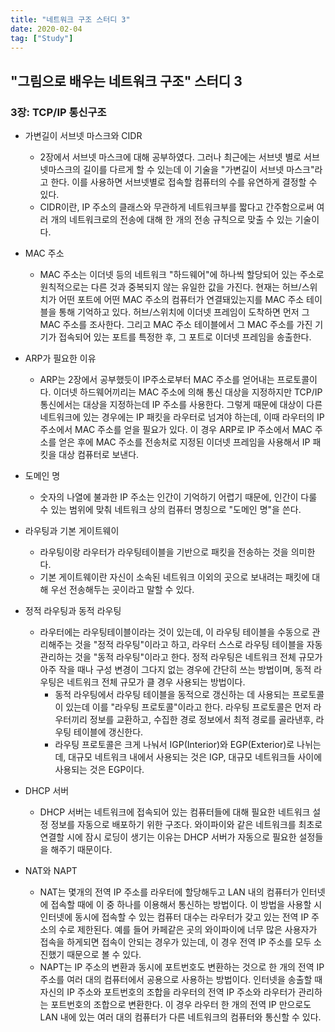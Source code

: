```yaml
---
title: "네트워크 구조 스터디 3"
date: 2020-02-04
tag: ["Study"]
---
```



## "그림으로 배우는 네트워크 구조" 스터디 3

### 3장: TCP/IP 통신구조

- 가변길이 서브넷 마스크와 CIDR
  - 2장에서 서브넷 마스크에 대해 공부하였다. 그러나 최근에는 서브넷 별로 서브넷마스크의 길이를 다르게 할 수 있는데 이 기술을 "가변길이 서브넷 마스크"라고 한다. 이를 사용하면 서브넷별로 접속할 컴퓨터의 수를 유연하게 결정할 수 있다.
  - CIDR이란, IP 주소의 클래스와 무관하게 네트워크부를 짧다고 간주함으로써 여러 개의 네트워크로의 전송에 대해 한 개의 전송 규칙으로 맞출 수 있는 기술이다.

- MAC 주소
  - MAC 주소는 이더넷 등의 네트워크 "하드웨어"에 하나씩 할당되어 있는 주소로 원칙적으로는 다른 것과 중복되지 않는 유일한 값을 가진다. 현재는 허브/스위치가 어떤 포트에 어떤 MAC 주소의 컴퓨터가 연결돼있는지를 MAC 주소 테이블을 통해 기억하고 있다. 허브/스위치에 이더넷 프레임이 도착하면 먼저 그 MAC 주소를 조사한다. 그리고 MAC 주소 테이블에서 그 MAC 주소를 가진 기기가 접속되어 있는 포트를 특정한 후, 그 포트로 이더넷 프레임을 송출한다.

- ARP가 필요한 이유
  - ARP는 2장에서 공부했듯이 IP주소로부터 MAC 주소를 얻어내는 프로토콜이다. 이더넷 하드웨어끼리는 MAC 주소에 의해 통신 대상을 지정하지만 TCP/IP 통신에서는 대상을 지정하는데 IP 주소를 사용한다. 그렇게 때문에 대상이 다른 네트워크에 있는 경우에는 IP 패킷을 라우터로 넘겨야 하는데, 이때 라우터의 IP 주소에서 MAC 주소를 얻을 필요가 있다. 이 경우 ARP로 IP 주소에서 MAC 주소를 얻은 후에 MAC 주소를 전송처로 지정된 이더넷 프레임을 사용해서 IP 패킷을 대상 컴퓨터로 보낸다.

- 도메인 명
  - 숫자의 나열에 불과한 IP 주소는 인간이 기억하기 어렵기 때문에, 인간이 다룰 수 있는 범위에 맞춰 네트워크 상의 컴퓨터 명칭으로 "도메인 명"을 쓴다.

- 라우팅과 기본 게이트웨이
  - 라우팅이랑 라우터가 라우팅테이블을 기반으로 패킷을 전송하는 것을 의미한다.
  - 기본 게이트웨이란 자신이 소속된 네트워크 이외의 곳으로 보내려는 패킷에 대해 우선 전송해두는 곳이라고 말할 수 있다.

- 정적 라우팅과 동적 라우팅
  - 라우터에는 라우팅테이블이라는 것이 있는데, 이 라우팅 테이블을 수동으로 관리해주는 것을 "정적 라우팅"이라고 하고, 라우터 스스로 라우팅 테이블을 자동 관리하는 것을 "동적 라우팅"이라고 한다. 정적 라우팅은 네트워크 전체 규모가 아주 작을 때나 구성 변경이 그다지 없는 경우에 간단히 쓰는 방법이며, 동적 라우팅은 네트워크 전체 규모가 클 경우 사용되는 방법이다.
    - 동적 라우팅에서 라우팅 테이블을 동적으로 갱신하는 데 사용되는 프로토콜이 있는데 이를 "라우팅 프로토콜"이라고 한다. 라우팅 프로토콜은 먼저 라우터끼리 정보를 교환하고, 수집한 경로 정보에서 최적 경로를 골라낸후, 라우팅 테이블에 갱신한다.
    - 라우팅 프로토콜은 크게 나눠서 IGP(Interior)와 EGP(Exterior)로 나뉘는데, 대규모 네트워크 내에서 사용되는 것은 IGP, 대규모 네트워크들 사이에 사용되는 것은 EGP이다.

- DHCP 서버
  - DHCP 서버는 네트워크에 접속되어 있는 컴퓨터들에 대해 필요한 네트워크 설정 정보를 자동으로 배포하기 위한 구조다. 와이파이와 같은 네트워크를 최초로 연결할 시에 잠시 로딩이 생기는 이유는 DHCP 서버가 자동으로 필요한 설정들을 해주기 때문이다.

- NAT와 NAPT
  - NAT는 몇개의 전역 IP 주소를 라우터에 할당해두고 LAN 내의 컴퓨터가 인터넷에 접속할 때에 이 중 하나를 이용해서 통신하는 방법이다. 이 방법을 사용할 시 인터넷에 동시에 접속할 수 있는 컴퓨터 대수는 라우터가 갖고 있는 전역 IP 주소의 수로 제한된다. 예를 들어 카페같은 곳의 와이파이에 너무 많은 사용자가 접속을 하게되면 접속이 안되는 경우가 있는데, 이 경우 전역 IP 주소를 모두 소진했기 때문으로 볼 수 있다.
  - NAPT는 IP 주소의 변환과 동시에 포트번호도 변환하는 것으로 한 개의 전역 IP 주소를 여러 대의 컴퓨터에서 공용으로 사용하는 방법이다. 인터넷을 송출할 때 자신의 IP 주소와 포트번호의 조합을 라우터의 전역 IP 주소와 라우터가 관리하는 포트번호의 조합으로 변환한다. 이 경우 라우터 한 개의 전역 IP 만으로도 LAN 내에 있는 여러 대의 컴퓨터가 다른 네트워크의 컴퓨터와 통신할 수 있다.
